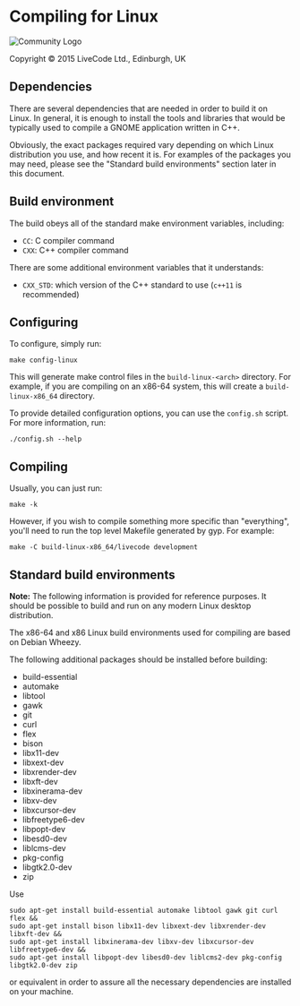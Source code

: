 # Compiling for Linux

![Community Logo](http://livecode.com/wp-content/uploads/2015/02/livecode-logo.png)

Copyright © 2015 LiveCode Ltd., Edinburgh, UK

## Dependencies

There are several dependencies that are needed in order to build it on Linux.  In general, it is enough to install the tools and libraries that would be typically used to compile a GNOME application written in C++.

Obviously, the exact packages required vary depending on which Linux distribution you use, and how recent it is.  For examples of the packages you may need, please see the "Standard build environments" section later in this document.

## Build environment

The build obeys all of the standard make environment variables, including:

* `CC`: C compiler command
* `CXX`: C++ compiler command

There are some additional environment variables that it understands:

* `CXX_STD`: which version of the C++ standard to use (`c++11` is recommended)

## Configuring

To configure, simply run:

    make config-linux

This will generate make control files in the `build-linux-<arch>` directory.  For example, if you are compiling on an x86-64 system, this will create a `build-linux-x86_64` directory.

To provide detailed configuration options, you can use the `config.sh` script.  For more information, run:

    ./config.sh --help

## Compiling

Usually, you can just run:

    make -k

However, if you wish to compile something more specific than "everything", you'll need to run the top level Makefile generated by gyp.  For example:

    make -C build-linux-x86_64/livecode development

## Standard build environments

**Note:** The following information is provided for reference purposes.  It should be possible to build and run on any modern Linux desktop distribution.

The x86-64 and x86 Linux build environments used for compiling are based on Debian Wheezy.

The following additional packages should be installed before building:

* build-essential
* automake
* libtool
* gawk
* git
* curl
* flex
* bison
* libx11-dev
* libxext-dev
* libxrender-dev
* libxft-dev
* libxinerama-dev
* libxv-dev
* libxcursor-dev
* libfreetype6-dev
* libpopt-dev
* libesd0-dev
* liblcms-dev
* pkg-config
* libgtk2.0-dev
* zip


Use

    sudo apt-get install build-essential automake libtool gawk git curl flex &&
    sudo apt-get install bison libx11-dev libxext-dev libxrender-dev libxft-dev &&
    sudo apt-get install libxinerama-dev libxv-dev libxcursor-dev libfreetype6-dev &&
    sudo apt-get install libpopt-dev libesd0-dev liblcms2-dev pkg-config libgtk2.0-dev zip

or equivalent in order to assure all the necessary dependencies are installed on your machine.

